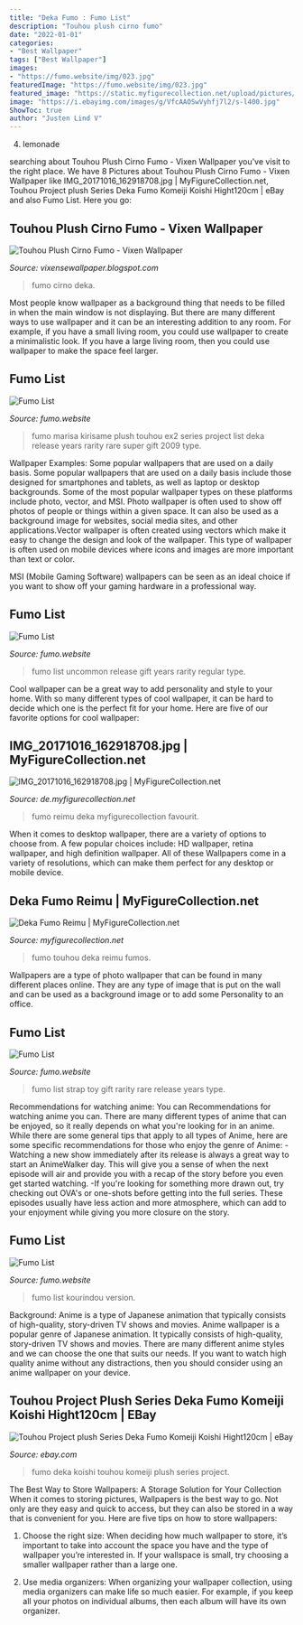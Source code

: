 ```yaml
---
title: "Deka Fumo : Fumo List"
description: "Touhou plush cirno fumo"
date: "2022-01-01"
categories:
- "Best Wallpaper"
tags: ["Best Wallpaper"]
images:
- "https://fumo.website/img/023.jpg"
featuredImage: "https://fumo.website/img/023.jpg"
featured_image: "https://static.myfigurecollection.net/upload/pictures/2017/10/16/1847694.jpeg"
image: "https://i.ebayimg.com/images/g/VfcAAOSwVyhfj7l2/s-l400.jpg"
ShowToc: true
author: "Justen Lind V"
---
```



4. lemonade 

	

		
searching about Touhou Plush Cirno Fumo - Vixen Wallpaper you've visit to the right place. We have 8 Pictures about Touhou Plush Cirno Fumo - Vixen Wallpaper like IMG_20171016_162918708.jpg | MyFigureCollection.net, Touhou Project plush Series Deka Fumo Komeiji Koishi Hight120cm | eBay and also Fumo List. Here you go:
		
    
## Touhou Plush Cirno Fumo - Vixen Wallpaper

<img loading=lazy src="https://pbs.twimg.com/media/EvWeUhfXMAI6vim.png" onerror="this.onerror=null;this.src='https://tse4.mm.bing.net/th?id=OIP.1Wx51SEOs4b2dMCX48NexwHaFj&amp;pid=15.1';" alt="Touhou Plush Cirno Fumo - Vixen Wallpaper">

_Source: vixensewallpaper.blogspot.com_

>fumo cirno deka. 

	

Most people know wallpaper as a background thing that needs to be filled in when the main window is not displaying. But there are many different ways to use wallpaper and it can be an interesting addition to any room. For example, if you have a small living room, you could use wallpaper to create a minimalistic look. If you have a large living room, then you could use wallpaper to make the space feel larger.

    
## Fumo List

<img loading=lazy src="https://fumo.website/img/023.jpg" onerror="this.onerror=null;this.src='https://tse1.mm.bing.net/th?id=OIP.tVjUApXBObdvhGiT0E34jQHaKX&amp;pid=15.1';" alt="Fumo List">

_Source: fumo.website_

>fumo marisa kirisame plush touhou ex2 series project list deka release years rarity rare super gift 2009 type. 

	

Wallpaper Examples: Some popular wallpapers that are used on a daily basis.
Some popular wallpapers that are used on a daily basis include those designed for smartphones and tablets, as well as laptop or desktop backgrounds. Some of the most popular wallpaper types on these platforms include photo, vector, and MSI. 
Photo wallpaper is often used to show off photos of people or things within a given space. It can also be used as a background image for websites, social media sites, and other applications.Vector wallpaper is often created using vectors which make it easy to change the design and look of the wallpaper. This type of wallpaper is often used on mobile devices where icons and images are more important than text or color. 

MSI (Mobile Gaming Software) wallpapers can be seen as an ideal choice if you want to show off your gaming hardware in a professional way.

    
## Fumo List

<img loading=lazy src="https://fumo.website/img/558.jpg" onerror="this.onerror=null;this.src='https://tse4.mm.bing.net/th?id=OIP.1Upep0dm_I6VUuiVvoPkcQAAAA&amp;pid=15.1';" alt="Fumo List">

_Source: fumo.website_

>fumo list uncommon release gift years rarity regular type. 

	

Cool wallpaper can be a great way to add personality and style to your home. With so many different types of cool wallpaper, it can be hard to decide which one is the perfect fit for your home. Here are five of our favorite options for cool wallpaper: 

    
## IMG_20171016_162918708.jpg | MyFigureCollection.net

<img loading=lazy src="https://static.myfigurecollection.net/upload/pictures/2017/10/16/1847694.jpeg" onerror="this.onerror=null;this.src='https://tse1.mm.bing.net/th?id=OIP.5ayiRonoSutq07zO_So4QgHaJ4&amp;pid=15.1';" alt="IMG_20171016_162918708.jpg | MyFigureCollection.net">

_Source: de.myfigurecollection.net_

>fumo reimu deka myfigurecollection favourit. 

	

When it comes to desktop wallpaper, there are a variety of options to choose from. A few popular choices include: HD wallpaper, retina wallpaper, and high definition wallpaper. All of these Wallpapers come in a variety of resolutions, which can make them perfect for any desktop or mobile device. 

    
## Deka Fumo Reimu | MyFigureCollection.net

<img loading=lazy src="http://i1111.photobucket.com/albums/h477/MarisaDaze/Deka4.jpg" onerror="this.onerror=null;this.src='https://tse3.mm.bing.net/th?id=OIP.IJhxKW0flrLfPHqa3Xa-KQHaFj&amp;pid=15.1';" alt="Deka Fumo Reimu | MyFigureCollection.net">

_Source: myfigurecollection.net_

>fumo touhou deka reimu fumos. 

	



Wallpapers are a type of photo wallpaper that can be found in many different places online. They are any type of image that is put on the wall and can be used as a background image or to add some Personality to an office.

    
## Fumo List

<img loading=lazy src="https://fumo.website/img/123.jpg" onerror="this.onerror=null;this.src='https://tse3.mm.bing.net/th?id=OIP.0WAZBmh8-kMyeb9qjsXQ1AAAAA&amp;pid=15.1';" alt="Fumo List">

_Source: fumo.website_

>fumo list strap toy gift rarity rare release years type. 

	

Recommendations for watching anime: You can
Recommendations for watching anime you can. There are many different types of anime that can be enjoyed, so it really depends on what you're looking for in an anime. While there are some general tips that apply to all types of Anime, here are some specific recommendations for those who enjoy the genre of Anime: 
-Watching a new show immediately after its release is always a great way to start an AnimeWalker day. This will give you a sense of when the next episode will air and provide you with a recap of the story before you even get started watching. 
-If you're looking for something more drawn out, try checking out OVA's or one-shots before getting into the full series. These episodes usually have less action and more atmosphere, which can add to your enjoyment while giving you more closure on the story.

    
## Fumo List

<img loading=lazy src="https://fumo.website/img/356.jpg" onerror="this.onerror=null;this.src='https://tse4.mm.bing.net/th?id=OIP.WZ4gTiNnTHXc1omHFUUCWgAAAA&amp;pid=15.1';" alt="Fumo List">

_Source: fumo.website_

>fumo list kourindou version. 

	

Background: Anime is a type of Japanese animation that typically consists of high-quality, story-driven TV shows and movies.
Anime wallpaper is a popular genre of Japanese animation. It typically consists of high-quality, story-driven TV shows and movies. There are many different anime styles and we can choose the one that suits our needs. If you want to watch high quality anime without any distractions, then you should consider using an anime wallpaper on your device.

    
## Touhou Project Plush Series Deka Fumo Komeiji Koishi Hight120cm | EBay

<img loading=lazy src="https://i.ebayimg.com/images/g/VfcAAOSwVyhfj7l2/s-l400.jpg" onerror="this.onerror=null;this.src='https://tse1.mm.bing.net/th?id=OIP.bzjPyF4-43czhc3Zky6e-QAAAA&amp;pid=15.1';" alt="Touhou Project plush Series Deka Fumo Komeiji Koishi Hight120cm | eBay">

_Source: ebay.com_

>fumo deka koishi touhou komeiji plush series project. 

	

The Best Way to Store Wallpapers: A Storage Solution for Your Collection
When it comes to storing pictures, Wallpapers is the best way to go. Not only are they easy and quick to access, but they can also be stored in a way that is convenient for you. Here are five tips on how to store wallpapers:
1) Choose the right size: When deciding how much wallpaper to store, it’s important to take into account the space you have and the type of wallpaper you’re interested in. If your wallspace is small, try choosing a smaller wallpaper rather than a large one.

2) Use media organizers: When organizing your wallpaper collection, using media organizers can make life so much easier. For example, if you keep all your photos on individual albums, then each album will have its own organizer.

